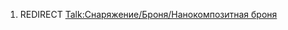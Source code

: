 1.  REDIRECT [Talk:Снаряжение/Броня/Нанокомпозитная
    броня](Talk:Снаряжение/Броня/Нанокомпозитная_броня "wikilink")